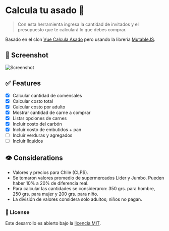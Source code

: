 # Calcula tu asado 🥩

> Con esta herramienta ingresa la cantidad de invitados y el presupuesto que te calculará lo que debes comprar.

Basado en el clon [Vue Calcula Asado](https://github.com/juanbrujo/vue-calculaasado) pero usando la librería [MutableJS](https://github.com/mutable-tools/MutableJS/).

## 📸 Screenshot

![Screenshot](https://i.imgur.com/7bYZwwl.png)

## ✅ Features

- [x] Calcular cantidad de comensales
- [x] Calcular costo total
- [x] Calcular costo por adulto
- [x] Mostrar cantidad de carne a comprar
- [x] Listar opciones de carnes
- [x] Incluir costo del carbón
- [x] Incluir costo de embutidos + pan
- [ ] Incluir verduras y agregados
- [ ] Incluir líquidos

## 👁 Considerations

- Valores y precios para Chile (CLP$).
- Se tomaron valores promedio de supermercados Lider y Jumbo. Pueden haber 10% a 20% de diferencia real.
- Para calcular las cantidades se consideraron: 350 grs. para hombre, 250 grs. para mujer y 200 grs. para niño.
- La división de valores considera solo adultos; niños no pagan.

### 🪪 License

Este desarrollo es abierto bajo la [licencia MIT](LICENSE).